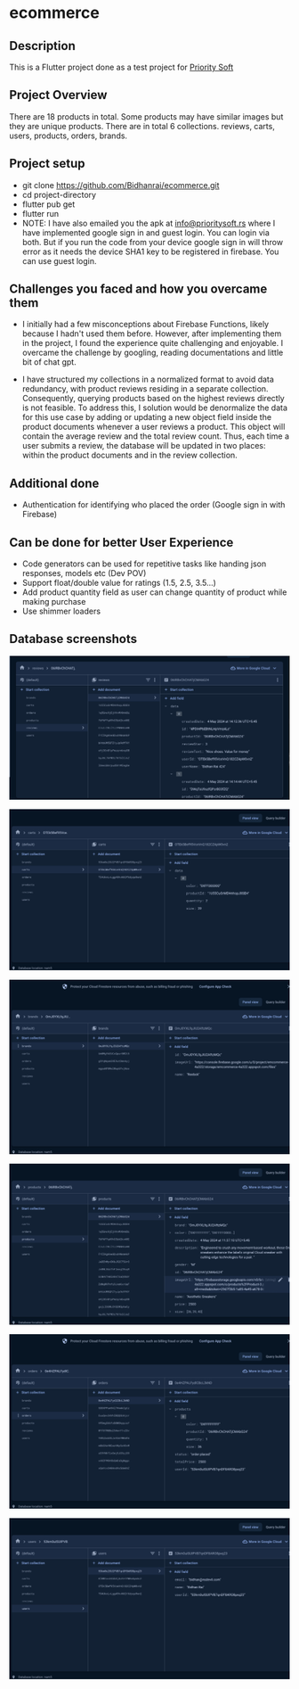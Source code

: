 # ecommerce

## Description

This is a Flutter project done as a test project for [Priority Soft](https://www.prioritysoft.rs)

## Project Overview

There are 18 products in total. Some products may have similar images but they are unique products.
There are in total 6 collections. reviews, carts, users, products, orders, brands.

## Project setup

- git clone https://github.com/Bidhanrai/ecommerce.git
- cd project-directory
- flutter pub get
- flutter run
- NOTE: I have also emailed you the apk at info@prioritysoft.rs where I have implemented google sign in and guest login. You can login via both. 
But if you run the code from your device google sign in will throw error as it needs the device SHA1 key to be registered in firebase. You can use guest login.



## Challenges you faced and how you overcame them

- I initially had a few misconceptions about Firebase Functions, likely because I hadn't used them before. 
However, after implementing them in the project, I found the experience quite challenging and enjoyable.
I overcame the challenge by googling, reading documentations and little bit of chat gpt.

- I have structured my collections in a normalized format to avoid data redundancy, with product reviews residing in a 
separate collection. Consequently, querying products based on the highest reviews directly is not feasible. To address this, 
I solution would be denormalize the data for this use case by adding or updating a new object field inside the product documents whenever 
a user reviews a product. This object will contain the average review and the total review count. Thus, each time a user submits a 
review, the database will be updated in two places: within the product documents and in the review collection.



## Additional done

- Authentication for identifying who placed the order (Google sign in with Firebase)


## Can be done for better User Experience

- Code generators can be used for repetitive tasks like handing json responses, models etc (Dev POV)
- Support float/double value for ratings (1.5, 2.5, 3.5...)
- Add product quantity field as user can change quantity of product while making purchase
- Use shimmer loaders



## Database screenshots
![reviews](/images/reviews.png "reviews")

![carts](images/Screenshot_2024-05-04_at_10.42.654.png "carts")

![brands](images/Screenshot_2024-05-041234.png "brands")

![products](images/Screenshot_2024-05-04_at_10.41.png "products")

![orders](images/Screenshot_2024-05-04_432.png "orders")

![users](images/Screenshot_2024-05-04_at_10.42.0.png "orders")



